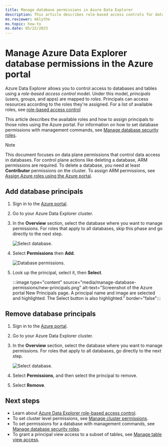 ```yaml
---
title: Manage database permissions in Azure Data Explorer
description: This article describes role-based access controls for databases and tables in Azure Data Explorer.
ms.reviewer: mblythe
ms.topic: how-to
ms.date: 05/22/2023
---
```


# Manage Azure Data Explorer database permissions in the Azure portal

Azure Data Explorer allows you to control access to databases and tables using a *role-based access control* model. Under this model, *principals* (users, groups, and apps) are mapped to *roles*. Principals can access resources according to the roles they're assigned. For a list of available roles, see [role-based access control](/kusto/access-control/role-based-access-control.md)

This article describes the available roles and how to assign principals to those roles using the Azure portal. For information on how to set database permissions with management commands, see [Manage database security roles](kusto/management/manage-database-security-roles.md).

> [!NOTE]
> This document focuses on data plane permissions that control data access in databases. For control plane actions like deleting a database, ARM permissions are required. To delete a database, you need at least **Contributor** permissions on the cluster. To assign ARM permissions, see [Assign Azure roles using the Azure portal](/azure/role-based-access-control/role-assignments-portal).

## Add database principals

1. Sign in to the [Azure portal](https://portal.azure.com/).

1. Go to your Azure Data Explorer cluster.

1. In the **Overview** section, select the database where you want to manage permissions. For roles that apply to all databases, skip this phase and go directly to the next step.

    ![Select database.](media/manage-database-permissions/select-database.png)

1. Select **Permissions** then **Add**.

    ![Database permissions.](media/manage-database-permissions/database-permissions.png)

1. Look up the principal, select it, then **Select**.

    :::image type="content" source="media/manage-database-permissions/new-principals.png" alt-text="Screenshot of the Azure portal New Principals page. A principal name and image are selected and highlighted. The Select button is also highlighted." border="false":::

## Remove database principals

1. Sign in to the [Azure portal](https://portal.azure.com/).

1. Go to your Azure Data Explorer cluster.

1. In the **Overview** section, select the database where you want to manage permissions. For roles that apply to all databases, go directly to the next step.

    ![Select database.](media/manage-database-permissions/select-database.png)

1. Select **Permissions**, and then select the principal to remove.

1. Select **Remove**.

## Next steps

* Learn about [Azure Data Explorer role-based access control](kusto/access-control/role-based-access-control.md).
* To set cluster level permissions, see [Manage cluster permissions](manage-cluster-permissions.md).
* To set permissions for a database with management commands, see [Manage database security roles](kusto/management/manage-database-security-roles.md).
* To grant a principal view access to a subset of tables, see [Manage table view access](kusto/management/manage-table-view-access.md).
